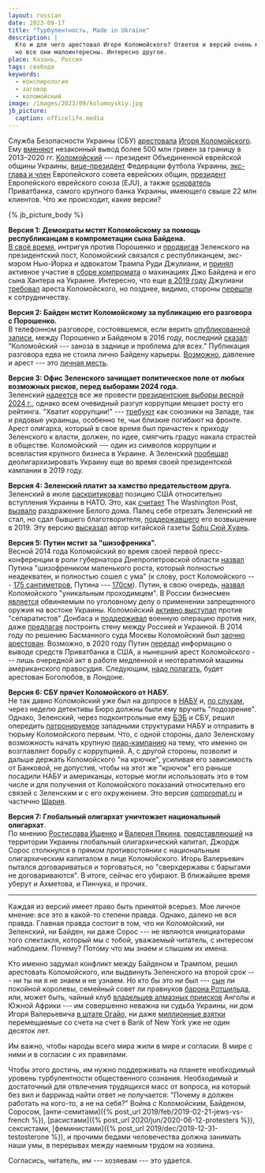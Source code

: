 ```yaml
---
layout: russian
date: 2023-09-17
title: "Турбулентность, Made in Ukraine"
description: |
  Кто и для чего арестовал Игоря Коломойского? Ответов и версий очень много,
  но все они малоинтересны. Интересно другое. 
place: Казань, Россия
tags: свобода
keywords:
  - конспирология
  - заговор
  - коломойский
image: /images/2023/09/kolomoyskiy.jpg
jb_picture:
  caption: officelife.media
---
```


Служба Безопасности Украины (СБУ) [арестовала](https://www.bbc.com/russian/articles/ce9n6q5glvyo) 
[Игоря Коломойского](https://interesnyefakty.org/igor-kolomojskij/). 
Ему [вменяют](https://www.vedomosti.ru/politics/articles/2023/09/04/993246-chto-znachit-arest-kolomoiskogo-na-ukraine) 
незаконный вывод более 500 млн гривен за границу в 2013–2020 гг.
[Коломойский](https://neftegaz.ru/persons/333610-kolomoyskiy-igor/) --- президент Объединенной еврейской общины Украины, 
[вице-президент](https://lenta.ru/news/2015/03/06/ffu/) Федерации футбола Украины, [экс-глава и член](https://iz.ru/news/577524) 
Европейского совета еврейских общин, 
[президент](https://tass.ru/mezhdunarodnaya-panorama/1485983) Европейского еврейского союза (EJU), а также 
[основатель](https://tass.ru/encyclopedia/person/kolomoyskiy-igor-valerevich)
Приватбанка, самого крупного банка Украины, имеющего свыше 22 млн клиентов.
Что же происходит, какие версии?

<!--more-->

{% jb_picture_body %}

**Версия 1: Демократы мстят Коломойскому за помощь республиканцам в компрометации сына Байдена.**
<br/>
[В своё время](https://19rusinfo.ru/politika/50390-bajden-otomstil-za-syna-zelenskij-privezjot-v-oon-golovu-kolomojskogo), 
интригуя против Порошенко и 
[продвигая](https://www.gazeta.ru/culture/2019/03/06/a_12226567.shtml) Зеленского на президентский пост, 
Коломойский связался с республиканцем, экс-мэром Нью-Йорка и адвокатом Трампа 
Руди Джулиани, и [принял](https://www.kommersant.ru/doc/4073717) активное участие в 
[сборе компромата](https://bykvu.com/ru/bukvy/firtash-otricaet-prichastnost-k-finansirovaniju-kampanii-protiv-bajdena/) о махинациях 
Джо Байдена и его сына Хантера на Украине. Интересно, что еще 
[в 2019 году](https://www.gazeta.ru/politics/news/2019/05/18/n_12990745.shtml)
Джулиани [требовал](https://ria.ru/20190523/1554816752.html) ареста Коломойского,
но позднее, видимо, стороны 
[перешли](https://octagon.media/mir/dzhuliani_bet_ukrainoj_po_bajdenu.html) к сотрудничеству.

**Версия 2: Байден мстит Коломойскому за публикацию его разговора с Порошенко.**
<br/>
В телефонном разговоре, состоявшемся, если верить [опубликованной записи](https://rg.ru/2020/05/19/opublikovana-zapis-razgovora-poroshenko-s-bajdenom-o-milliardnoj-vziatke.html), 
между Порошенко и Байденом в 2016 году, 
последний [сказал](https://iz.ru/1013512/igor-karmazin/zatcepilis-iazykami-na-ukraine-slili-besedy-poroshenko-i-baidena): 
"Коломойский --- заноза в заднице и проблема для всех." 
Публикация разговора едва не стоила лично Байдену карьеры.
[Возможно](https://tvzvezda.ru/news/20213101847-4cFzo.html), давление и арест --- 
это [личная месть](https://crimea-radio.ru/mnenie-yeksperta-bayden-schitaet-lichni/).

**Версия 3: Офис Зеленского зачищает политическое поле от любых возможных рисков, перед выборами 2024 года.**
<br/>
Зеленский [надеется](https://www.vedomosti.ru/politics/articles/2023/09/04/993246-chto-znachit-arest-kolomoiskogo-na-ukraine) 
все же провести [президентские выборы весной 2024 г.](https://ru.wikipedia.org/wiki/%D0%9F%D1%80%D0%B5%D0%B7%D0%B8%D0%B4%D0%B5%D0%BD%D1%82%D1%81%D0%BA%D0%B8%D0%B5_%D0%B2%D1%8B%D0%B1%D0%BE%D1%80%D1%8B_%D0%BD%D0%B0_%D0%A3%D0%BA%D1%80%D0%B0%D0%B8%D0%BD%D0%B5_%282024%29), 
однако всем очевидный разгул коррупции мешает
росту его рейтинга. "Хватит коррупции!" --- [требуют](https://www.polskieradio.pl/397/9770/Artykul/3244158,%D1%81%D0%BC%D0%B8-%D0%B7%D0%B0%D0%BC%D0%B5%D0%BD%D0%B0-%D1%80%D0%B5%D0%B7%D0%BD%D0%B8%D0%BA%D0%BE%D0%B2%D0%B0-%D0%B8-%D0%B0%D1%80%D0%B5%D1%81%D1%82-%D0%BA%D0%BE%D0%BB%D0%BE%D0%BC%D0%BE%D0%B9%D1%81%D0%BA%D0%BE%D0%B3%D0%BE-%D0%BF%D1%80%D0%B8%D0%B7%D0%B2%D0%B0%D0%BD%D1%8B-%D1%83%D0%BB%D1%83%D1%87%D1%88%D0%B8%D1%82%D1%8C-%D0%B8%D0%BC%D0%B8%D0%B4%D0%B6-%D0%B7%D0%B5%D0%BB%D0%B5%D0%BD%D1%81%D0%BA%D0%BE%D0%B3%D0%BE-%D0%B2-%D0%B3%D0%BB%D0%B0%D0%B7%D0%B0%D1%85-%D1%83%D0%BA%D1%80%D0%B0%D0%B8%D0%BD%D1%86%D0%B5%D0%B2-%D0%B8-%D0%B0%D0%BC%D0%B5%D1%80%D0%B8%D0%BA%D0%B0%D0%BD%D1%86%D0%B5%D0%B2) 
как союзники на Западе, так и рядовые украинцы, особенно те, 
чьи близкие погибают на фронте. Арест олигарха, который в свое время был причастен 
к приходу Зеленского к власти, должен, по идее, смягчить градус накала страстей в обществе. 
Коломойский --- один из символов коррупции и всевластия крупного бизнеса в Украине. 
А Зеленский [пообещал](https://www.rbc.ru/politics/07/05/2019/5cd17e909a7947e3b6f696f1) 
деолигархизировать Украину еще во время своей президентской кампании в 2019 году.

**Версия 4: Зеленский платит за хамство предательством друга.**
<br/>
Зеленский в июле [раскритиковал](https://www.rbc.ru/politics/11/07/2023/64ad31c39a794716b5cf3522) 
позицию США относительно вступления Украины в НАТО. 
Это, как [считает](https://www.washingtonpost.com/politics/2023/07/11/zelensky-nato-ukraine-membership-timeline/) The Washington Post, 
[вызвало](https://www.tatar-inform.ru/news/wp-amerikanskuyu-delegaciyu-rasserdili-slova-zelenskogo-o-resenii-nato-po-ukraine-5912400) 
раздражение Белого дома. Палец себе отрезать Зеленский не стал,
но сдал бывшего благотворителя, [поддержавшего](https://www.rbc.ru/politics/27/05/2019/5ceba6bc9a794732bc664098) его возвышение в 2019.
Эту версию [высказал](https://ria.ru/20230904/ukraina-1894155433.html) 
автор китайской газеты [Sohu Сюй Хуань](https://www.sohu.com/a/717670423_116237?scm=1102.xchannel:1649:110036.0.1.0~9010.8000.0.0.6634&spm=smpc.channel_114.block3_77_O0F7zf_1_fd.7.1693830143650y9Vk1tJ_1524).

**Версия 5: Путин мстит за "шизофреника".**
<br/>
Весной 2014 года Коломойский во время своей первой пресс-конференции в роли губернатора Днепропетровской области 
[назвал](https://www.forbes.ru/news/283927-kolomoiskii-sravnil-putina-s-reiderom) 
Путина "шизофреником маленького роста, который полностью неадекватен, и полностью сошел с ума" 
(к слову, рост Коломойского --- [175 сантиметров](https://24smi.org/celebrity/1257-igor-kolomojskij.html), 
Путина --- [170см](http://xn-----6kcczalffeh6afgdgdi2apgjghic4org.xn--p1ai/publ/160_169_santimetrov/vladimir_putin/5-1-0-297)).
Путин, в свою очередь, [назвал](https://www.forbes.ru/news/251663-putin-nazval-ukrainskogo-oligarkha-kolomoiskogo-prokhodimtsem) 
Коломойского "уникальным проходимцем".
В России бизнесмен [является](https://www.rbc.ru/society/21/06/2014/57041e819a794760d3d3f7c3) 
обвиняемым по уголовному делу о применении запрещенного оружия на востоке Украины.
Коломойский [активно выступал](https://www.interfax.ru/world/384618) 
против "сепаратистов" Донбаса и [поддерживал](https://www.gazeta.ru/politics/2014/05/16_a_6036333.shtml) военную операцию против них, 
даже [предлагая](https://www.currenttime.tv/a/26620814.html) построить стену между Россией и Украиной.
В 2014 году по решению Басманного суда Москвы Коломойский был 
[заочно арестован](https://www.bbc.com/russian/russia/2014/07/140702_kolomoysky_moscow_court_arrest).
Возможно, в 2020 году Путин [передал](https://biz.nv.ua/finance/shemy-kolomoyskogo-v-privatbanke-kak-byl-organizovan-vyvod-deneg-novosti-ukrainy-50105308.html) 
информацию о выводе средств Приватбанка в США, а нынешний арест Коломойского --- лишь очередной акт в работе
медленной и неотвратимой машины американского правосудия. Следующим, 
[надо полагать](https://forbes.ua/ru/news/sprava-privatbanku-bogolyubov-vidmovivsya-davati-svidchennya-na-sudi-v-londoni-05042023-12840), 
будет арестован Боголюбов, в Лондоне.

**Версия 6: СБУ прячет Коломойского от НАБУ.**
<br/>
Не так давно Коломойский уже был на допросе в [НАБУ](https://ru.wikipedia.org/wiki/%D0%9D%D0%B0%D1%86%D0%B8%D0%BE%D0%BD%D0%B0%D0%BB%D1%8C%D0%BD%D0%BE%D0%B5_%D0%B0%D0%BD%D1%82%D0%B8%D0%BA%D0%BE%D1%80%D1%80%D1%83%D0%BF%D1%86%D0%B8%D0%BE%D0%BD%D0%BD%D0%BE%D0%B5_%D0%B1%D1%8E%D1%80%D0%BE_%D0%A3%D0%BA%D1%80%D0%B0%D0%B8%D0%BD%D1%8B) и, [по слухам](https://forbes.ua/ru/news/kolomoyskiy-otrimav-pidozru-sbu-na-nastupniy-den-pislya-naradi-silovikiv-u-ofisi-prezidenta-za-tizhden-yomu-malo-vruchiti-pidozru-nabu-02092023-15779), 
через неделю детективы Бюро должны были ему вручить "подозрение". 
Однако, Зеленский, через подконтрольные ему [БЭБ](https://ru.wikipedia.org/wiki/%D0%91%D1%8E%D1%80%D0%BE_%D1%8D%D0%BA%D0%BE%D0%BD%D0%BE%D0%BC%D0%B8%D1%87%D0%B5%D1%81%D0%BA%D0%BE%D0%B9_%D0%B1%D0%B5%D0%B7%D0%BE%D0%BF%D0%B0%D1%81%D0%BD%D0%BE%D1%81%D1%82%D0%B8) 
и СБУ, решил опередить [патронируемое](https://ukraina.ru/20220115/1033050589.html) западными структурами НАБУ и отправить 
в тюрьму Коломойского первым. Что, с одной стороны, дало Зеленскому возможность начать 
крупную [пиар-кампанию](https://www.rbc.ru/politics/27/08/2023/64eb78cd9a79471e6441b0c8) на тему, 
что именно он возглавляет борьбу с коррупцией. А, с другой стороны, 
позволит и дальше держать Коломойского "на крючке", усиливая его зависимость от Банковой, 
не допустив, чтобы на этот же "крючок" его раньше посадили НАБУ и американцы, которые 
могли использовать это в том числе и для получения от Коломойского показаний относительно 
его связей с Зеленским и с его окружением. Это версия 
[compromat.ru](https://www.compromat.ru/page_44600.htm) и 
частично [Шария](https://www.youtube.com/watch?v=96GUI4Lv6bA).

**Версия 7: Глобальный олигархат уничтожает национальный олигархат**.
<br/>
По мнению [Ростислава Ищенко](https://ukraina.ru/20200206/1026595822.html) 
и [Валерия Пякина](https://rutube.ru/video/9a3bcfd4f551379eb55048bf9400fd3e/), 
[представляющий](https://www.1tv.ru/shows/chelovek-i-zakon/vypuski/chelovek-i-zakon-vypusk-ot-16-09-2022) 
на территории Украины глобальный олигархический капитал, 
Джордж Сорос столкнулся в прямом противостоянии с национальным олигархическим 
капиталом в лице Коломойского. Игорь Валерьевич пытался договариваться и торговаться, но 
"сверхдержавы с барыгами не договариваются". В итоге, сейчас его убирают. В ближайшее время 
уберут и Ахметова, и Пинчука, и прочих.

<hr/>

Каждая из версий имеет право быть принятой всерьез. Мое личное мнение: все это в 
какой-то степени правда. Однако, далеко не вся правда. Главная правда состоит в том, что 
ни Коломойский, ни Зеленский, ни Байден, ни даже Сорос --- не являются инициаторами
того спектакля, который мы с тобой, уважаемый читатель, с интересом наблюдаем.
Почему? Потому что мы знаем и слышим их имена.

Кто именно задумал конфликт между Байденом и Трампом, решил арестовать Коломойского,
или выдвинуть Зеленского на второй срок --- ни ты ни я не знаем и не узнаем. Но кто бы это ни был ---
[сын](https://ru.wikipedia.org/wiki/%D0%9A%D0%B0%D1%80%D0%BB_III_%28%D0%BA%D0%BE%D1%80%D0%BE%D0%BB%D1%8C_%D0%92%D0%B5%D0%BB%D0%B8%D0%BA%D0%BE%D0%B1%D1%80%D0%B8%D1%82%D0%B0%D0%BD%D0%B8%D0%B8%29) ли покойной королевы, 
семейный совет ли правнуков [барона Ротшильда](https://ru.wikipedia.org/wiki/%D0%A0%D0%BE%D1%82%D1%88%D0%B8%D0%BB%D1%8C%D0%B4%D1%8B), 
или, может быть, чайный клуб [владельцев алмазных приисков](https://ru.wikipedia.org/wiki/De_Beers) 
Анголы и Южной Африки --- им совершенно неважна
ни судьба Украины, ни дом Игоря Валерьевича [в штате Огайо](https://www.rbc.ru/rbcfreenews/5fed64fb9a794771a2876d2f), 
ни даже [миллионные взятки](https://www.compromat.ru/page_43233.htm) перемещаемые 
со счета на счет в Bank of New York уже не один десяток лет.

Им важно, чтобы народы всего мира жили в мире и согласии. 
В мире с ними и в согласии с их правилами.

Чтобы этого достичь, им нужно поддерживать на планете необходимый уровень турбулентности
общественного сознания. Необходимый и достаточный для отвлечения трудящихся масс
от вопроса, на который без вил и баррикад найти ответ не получается: 
"Почему я должен работать на кого-то, а не на себя?"
Война с Коломойским, Байденом, Соросом,
[анти-семитами]({% post_url 2019/feb/2019-02-21-jews-vs-french %}),
[расистами]({% post_url 2020/jun/2020-06-12-protesters %}), сексистами,
[феминистами]({% post_url 2019/dec/2019-12-31-testosterone %}),
и прочими бедами человечества должна занимать наши умы, в перерывах между
наемным трудом на хозяина.

Согласись, читатель, им --- хозяевам --- это удается.

